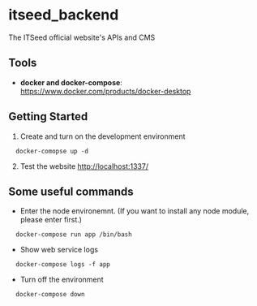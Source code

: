 # itseed_backend
The ITSeed official website's APIs and CMS

## Tools

- **docker and docker-compose**: https://www.docker.com/products/docker-desktop

## Getting Started

1. Create and turn on the development environment
```
  docker-comopse up -d
```
2. Test the website
  [http://localhost:1337/](http://localhost:1337/)

## Some useful commands

- Enter the node environemnt. (If you want to install any node module, please enter first.)
```
  docker-compose run app /bin/bash
```

- Show web service logs
```
  docker-compose logs -f app
```

- Turn off the environment
```
  docker-compose down
```
